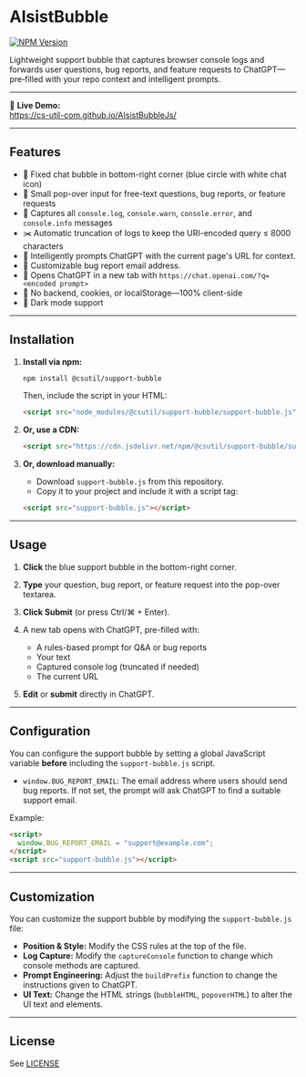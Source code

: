 # AIsistBubble

[![NPM Version](https://img.shields.io/npm/v/@csutil/support-bubble.svg)](https://www.npmjs.com/package/@csutil/support-bubble)

Lightweight support bubble that captures browser console logs and forwards user questions, bug reports, and feature requests to ChatGPT—pre‐filled with your repo context and intelligent prompts.

---

🔗 **Live Demo:**  
https://cs-util-com.github.io/AIsistBubbleJs/

---

## Features

- 📍 Fixed chat bubble in bottom-right corner (blue circle with white chat icon)  
- 💬 Small pop-over input for free-text questions, bug reports, or feature requests  
- 🐞 Captures all `console.log`, `console.warn`, `console.error`, and `console.info` messages  
- ✂️ Automatic truncation of logs to keep the URI-encoded query ≤ 8000 characters  
- 📄 Intelligently prompts ChatGPT with the current page's URL for context.
- 📧 Customizable bug report email address.
- 🔗 Opens ChatGPT in a new tab with `https://chat.openai.com/?q=<encoded prompt>`  
- 🚫 No backend, cookies, or localStorage—100% client-side  
- 🎨 Dark mode support

---

## Installation

1.  **Install via npm:**
    ```bash
    npm install @csutil/support-bubble
    ```
    Then, include the script in your HTML:
    ```html
    <script src="node_modules/@csutil/support-bubble/support-bubble.js"></script>
    ```

2.  **Or, use a CDN:**
    ```html
    <script src="https://cdn.jsdelivr.net/npm/@csutil/support-bubble/support-bubble.js"></script>
    ```

3.  **Or, download manually:**
    - Download `support-bubble.js` from this repository.
    - Copy it to your project and include it with a script tag:
    ```html
    <script src="support-bubble.js"></script>
    ```

---

## Usage

1. **Click** the blue support bubble in the bottom-right corner.
2. **Type** your question, bug report, or feature request into the pop-over textarea.
3. **Click** **Submit** (or press Ctrl/⌘ + Enter).
4. A new tab opens with ChatGPT, pre-filled with:

   * A rules-based prompt for Q&A or bug reports
   * Your text
   * Captured console log (truncated if needed)
   * The current URL

5. **Edit** or **submit** directly in ChatGPT.

---

## Configuration

You can configure the support bubble by setting a global JavaScript variable **before** including the `support-bubble.js` script.

- `window.BUG_REPORT_EMAIL`: The email address where users should send bug reports. If not set, the prompt will ask ChatGPT to find a suitable support email.

Example:
```html
<script>
  window.BUG_REPORT_EMAIL = "support@example.com";
</script>
<script src="support-bubble.js"></script>
```

---

## Customization

You can customize the support bubble by modifying the `support-bubble.js` file:

*   **Position & Style:** Modify the CSS rules at the top of the file.
*   **Log Capture:** Modify the `captureConsole` function to change which console methods are captured.
*   **Prompt Engineering:** Adjust the `buildPrefix` function to change the instructions given to ChatGPT.
*   **UI Text:** Change the HTML strings (`bubbleHTML`, `popoverHTML`) to alter the UI text and elements.

---

## License
See [LICENSE](./LICENSE)